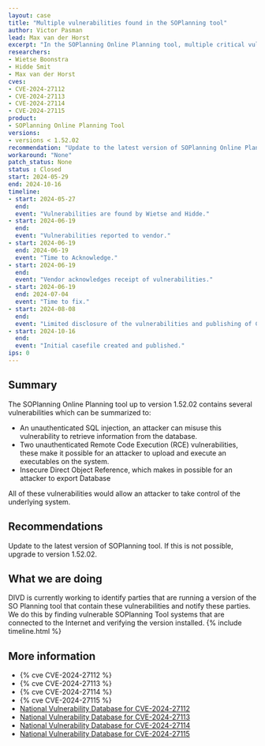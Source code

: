 ```yaml
---
layout: case
title: "Multiple vulnerabilities found in the SOPlanning tool"
author: Victor Pasman
lead: Max van der Horst
excerpt: "In the SOPlanning Online Planning tool, multiple critical vulnerabilities were found, including an unauthenticated SQL injection. When the non-default public view setting is enabled, it results in several Remote Code Execution (RCE) vulnerabilities. Exploitation of these vulnerabilities could allow an attacker to execute code on the underlying system and access the database."
researchers:
- Wietse Boonstra
- Hidde Smit
- Max van der Horst
cves:
- CVE-2024-27112
- CVE-2024-27113
- CVE-2024-27114
- CVE-2024-27115
product:
- SOPlanning Online Planning Tool
versions: 
- versions < 1.52.02
recommendation: "Update to the latest version of SOPlanning Online Planning tool."
workaround: "None"
patch_status: None
status : Closed
start: 2024-05-29
end: 2024-10-16
timeline:
- start: 2024-05-27
  end:
  event: "Vulnerabilities are found by Wietse and Hidde."
- start: 2024-06-19
  end:
  event: "Vulnerabilities reported to vendor."
- start: 2024-06-19
  end: 2024-06-19
  event: "Time to Acknowledge."
- start: 2024-06-19
  end:
  event: "Vendor acknowledges receipt of vulnerabilities."
- start: 2024-06-19
  end: 2024-07-04
  event: "Time to fix."
- start: 2024-08-08
  end:
  event: "Limited disclosure of the vulnerabilities and publishing of CVEs."
- start: 2024-10-16
  end:
  event: "Initial casefile created and published."
ips: 0
---
```


## Summary

The SOPlanning Online Planning tool up to version 1.52.02 contains several vulnerabilities which can be summarized to:
- An unauthenticated SQL injection, an attacker can misuse this vulnerability to retrieve information from the database.
- Two unauthenticated Remote Code Execution (RCE) vulnerabilities, these make it possible for an attacker to upload and execute an executables on the system.
- Insecure Direct Object Reference, which makes in possible for an attacker to export Database

All of these vulnerabilities would allow an attacker to take control of the underlying system.

## Recommendations

Update to the latest version of SOPlanning tool. If this is not possible, upgrade to version 1.52.02.

## What we are doing

DIVD is currently working to identify parties that are running a version of the SO Planning tool that contain these vulnerabilities and notify these parties. We do this by finding vulnerable SOPlanning Tool systems that are connected to the Internet and verifying the version installed.
{% include timeline.html %}

## More information

* {% cve CVE-2024-27112 %}
* {% cve CVE-2024-27113 %}
* {% cve CVE-2024-27114 %}
* {% cve CVE-2024-27115 %}
* [National Vulnerability Database for CVE-2024-27112](https://nvd.nist.gov/vuln/detail/CVE-2024-27112)
* [National Vulnerability Database for CVE-2024-27113](https://nvd.nist.gov/vuln/detail/CVE-2024-27113)
* [National Vulnerability Database for CVE-2024-27114](https://nvd.nist.gov/vuln/detail/CVE-2024-27114)
* [National Vulnerability Database for CVE-2024-27115](https://nvd.nist.gov/vuln/detail/CVE-2024-27115)
